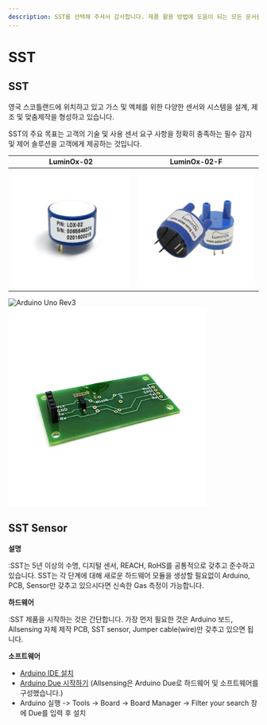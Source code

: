 ```yaml
---
description: SST를 선택해 주셔서 감사합니다. 제품 활용 방법에 도움이 되는 모든 문서를 제공합니다.
---
```


# SST

## SST

영국 스코틀랜드에 위치하고 있고 가스 및 액체를 위한 다양한 센서와 시스템을 설계, 제조 및 맞춤제작을 형성하고 있습니다.

SST의 주요 목표는 고객의 기술 및 사용 센서 요구 사항을 정확히 충족하는 필수 감지 및 제어 솔루션을 고객에게 제공하는 것입니다.

| LuminOx-02                                                                 | LuminOx-02-F                                      |
| -------------------------------------------------------------------------- | ------------------------------------------------- |
| ![](<../../.gitbook/assets/lox-o2 250250 (1) (1) (1) (1) (1) (1) (1).jpg>) | ![](../../.gitbook/assets/LumiOx-o2-F250x250.jpg) |

![Arduino Uno Rev3](<../../.gitbook/assets/arduino\_uno r3.jpg>) ![PCB](../../.gitbook/assets/PCB.jpg)

## SST Sensor

**설명**

:SST는 5년 이상의 수명, 디지털 센서, REACH, RoHS를 공통적으로 갖추고 준수하고 있습니다. SST는 각 단계에 대해 새로운 하드웨어 모듈을 생성할 필요없이 Arduino, PCB, Sensor만 갖추고 있으시다면 신속한 Gas 측정이 가능합니다.

**하드웨어**

:SST 제품을 시작하는 것은 간단합니다. 가장 먼저 필요한 것은 Arduino 보드, Allsensing 자체 제작 PCB, SST sensor, Jumper cable(wire)만 갖추고 있으면 됩니다.

**소프트웨어**

* [Arduino IDE 설치](https://www.arduino.cc/en/software)
* [Arduino Due 시작하기](https://www.arduino.cc/en/Guide/ArduinoDue) (Allsensing은 Arduino Due로 하드웨어 및 소프트웨어를 구성했습니다.)
* Arduino 실행 -> Tools -> Board -> Board Manager -> Filter your search 창에 Due를 입력 후 설치
